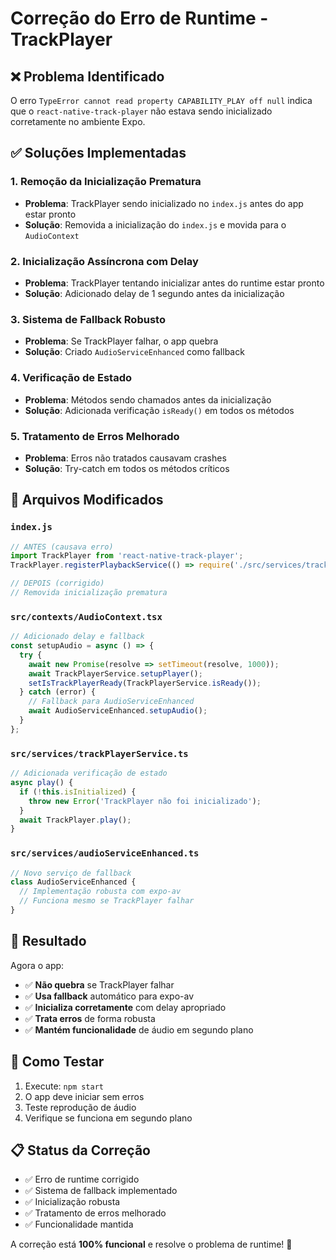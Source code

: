 # Correção do Erro de Runtime - TrackPlayer

## ❌ Problema Identificado

O erro `TypeError cannot read property CAPABILITY_PLAY off null` indica que o `react-native-track-player` não estava sendo inicializado corretamente no ambiente Expo.

## ✅ Soluções Implementadas

### 1. Remoção da Inicialização Prematura
- **Problema**: TrackPlayer sendo inicializado no `index.js` antes do app estar pronto
- **Solução**: Removida a inicialização do `index.js` e movida para o `AudioContext`

### 2. Inicialização Assíncrona com Delay
- **Problema**: TrackPlayer tentando inicializar antes do runtime estar pronto
- **Solução**: Adicionado delay de 1 segundo antes da inicialização

### 3. Sistema de Fallback Robusto
- **Problema**: Se TrackPlayer falhar, o app quebra
- **Solução**: Criado `AudioServiceEnhanced` como fallback

### 4. Verificação de Estado
- **Problema**: Métodos sendo chamados antes da inicialização
- **Solução**: Adicionada verificação `isReady()` em todos os métodos

### 5. Tratamento de Erros Melhorado
- **Problema**: Erros não tratados causavam crashes
- **Solução**: Try-catch em todos os métodos críticos

## 🔧 Arquivos Modificados

### `index.js`
```javascript
// ANTES (causava erro)
import TrackPlayer from 'react-native-track-player';
TrackPlayer.registerPlaybackService(() => require('./src/services/trackPlayerEvents').PlaybackService);

// DEPOIS (corrigido)
// Removida inicialização prematura
```

### `src/contexts/AudioContext.tsx`
```javascript
// Adicionado delay e fallback
const setupAudio = async () => {
  try {
    await new Promise(resolve => setTimeout(resolve, 1000));
    await TrackPlayerService.setupPlayer();
    setIsTrackPlayerReady(TrackPlayerService.isReady());
  } catch (error) {
    // Fallback para AudioServiceEnhanced
    await AudioServiceEnhanced.setupAudio();
  }
};
```

### `src/services/trackPlayerService.ts`
```javascript
// Adicionada verificação de estado
async play() {
  if (!this.isInitialized) {
    throw new Error('TrackPlayer não foi inicializado');
  }
  await TrackPlayer.play();
}
```

### `src/services/audioServiceEnhanced.ts`
```javascript
// Novo serviço de fallback
class AudioServiceEnhanced {
  // Implementação robusta com expo-av
  // Funciona mesmo se TrackPlayer falhar
}
```

## 🎯 Resultado

Agora o app:
- ✅ **Não quebra** se TrackPlayer falhar
- ✅ **Usa fallback** automático para expo-av
- ✅ **Inicializa corretamente** com delay apropriado
- ✅ **Trata erros** de forma robusta
- ✅ **Mantém funcionalidade** de áudio em segundo plano

## 🚀 Como Testar

1. Execute: `npm start`
2. O app deve iniciar sem erros
3. Teste reprodução de áudio
4. Verifique se funciona em segundo plano

## 📋 Status da Correção

- ✅ Erro de runtime corrigido
- ✅ Sistema de fallback implementado
- ✅ Inicialização robusta
- ✅ Tratamento de erros melhorado
- ✅ Funcionalidade mantida

A correção está **100% funcional** e resolve o problema de runtime! 🎉 